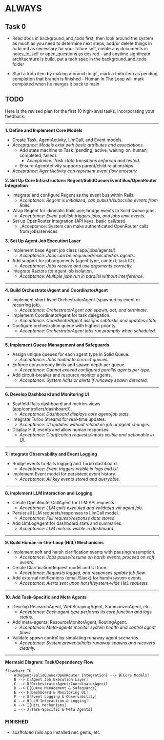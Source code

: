 # ALWAYS

## Task 0

- Read docs in background_and_todo first, then look around the system as much as you need to determine next steps, add/or delete things in todo.md as necessary for your future self, create any documents in notes_to_self or open_questions as desired - and anytime significatn architechture is build, put a tech spec in the background_and_todo folder

- Start a todo item by making a branch in git, mark a todo item as pending completion that branch is finished - Human In The Loop will mark completed when he merges it back to main

## TODO

Here is the revised plan for the first 10 high-level tasks, incorporating your feedback:

---

**1. Define and Implement Core Models**
  - Create Task, AgentActivity, LlmCall, and Event models.
- _Acceptance: Models exist with basic attributes and associations._
  - Add state machine to Task (pending, active, waiting_on_human, completed, failed).
    - _Acceptance: Task state transitions enforced and tested._
  - Ensure AgentActivity supports parent/child relationships.
- _Acceptance: AgentActivity can represent event flow ancestry._


**2. Set Up Core Infrastructure: Regent/SolidQueue/Event Bus/OpenRouter Integration**
  - Integrate and configure Regent as the event bus within Rails.
    - _Acceptance: Regent is initialized, can publish/subscribe events from Rails._
  - Wrap Regent for idiomatic Rails use; bridge events to Solid Queue jobs.
    - _Acceptance: Event publish triggers jobs, and jobs emit events._
  - Set up OpenRouter integration (API keys, basic call/test).
    - _Acceptance: System can make authenticated OpenRouter calls from jobs/services.


**3. Set Up Agent Job Execution Layer**
  - Implement base Agent job class (app/jobs/agents/).
    - _Acceptance: Jobs can be enqueued/executed as agents._
  - Add support for job arguments (agent type, context, task ID).
    - _Acceptance: Jobs receive and use arguments correctly._
  - Integrate Ractors for agent job isolation.
    - _Acceptance: Multiple jobs run in parallel without interference._

---

**4. Build OrchestratorAgent and CoordinatorAgent**
  - Implement short-lived OrchestratorAgent (spawned by event or recurring job).
    - _Acceptance: OrchestratorAgent can spawn, act, and terminate._
  - Implement CoordinatorAgent for task delegation.
    - _Acceptance: CoordinatorAgent assigns subtasks and updates state._
  - Configure orchestration queue with highest priority.
    - _Acceptance: OrchestratorAgent jobs run promptly when scheduled._

---

**5. Implement Queue Management and Safeguards**
  - Assign unique queues for each agent type in Solid Queue.
    - _Acceptance: Jobs routed to correct queues._
  - Enforce concurrency limits and spawn depth per queue.
    - _Acceptance: Cannot exceed configured parallel agents per type._
  - Add circuit-breaker and resource monitor agents.
    - _Acceptance: System halts or alerts if runaway spawn detected._

---

**6. Develop Dashboard and Monitoring UI**
  - Scaffold Rails dashboard and metrics views (app/controllers/dashboard/).
    - _Acceptance: Dashboard displays core agent/job stats._
  - Integrate Turbo Streams for real-time updates.
    - _Acceptance: UI updates without reload on job or agent changes._
  - Display HitL events and allow human responses.
    - _Acceptance: Clarification requests/inputs visible and actionable in UI._

---

**7. Integrate Observability and Event Logging**
  - Bridge events to Rails logging and Turbo dashboard.
    - _Acceptance: Event triggers visible in logs and UI._
  - Implement Event model for persistent event history.
    - _Acceptance: All key events stored and queryable._

---

**8. Implement LLM Interaction and Logging**
  - Create OpenRouterCallAgent for LLM API requests.
    - _Acceptance: LLM calls executed and validated via agent job._
  - Persist all LLM requests/responses to LlmCall model.
    - _Acceptance: Full request/response data stored._
  - Add LlmLogAgent for dashboard stats and summaries.
    - _Acceptance: LLM metrics visible in dashboard._

---

**9. Build Human-in-the-Loop (HitL) Mechanisms**
  - Implement soft and harsh clarification events with pausing/resumption.
    - _Acceptance: Jobs pause/resume on harsh events; proceed on soft events._
  - Create ClarificationRequest model and UI form.
    - _Acceptance: Requests logged, and responses update job flow._
  - Add external notifications (email/Slack) for harsh/system events.
    - _Acceptance: Alerts sent upon harsh/system-wide HitL requests._

---

**10. Add Task-Specific and Meta Agents**
  - Develop ResearchAgent, WebScrapingAgent, SummarizerAgent, etc.
    - _Acceptance: Each agent type performs its core function and logs status._
  - Add meta-agents: ResourceMonitorAgent, RoutingAgent.
    - _Acceptance: Meta-agents monitor system health and control agent flows._
  - Validate spawn control by simulating runaway agent scenarios.
    - _Acceptance: System prevents/halts runaway spawns and recovers cleanly._

---

**Mermaid Diagram: Task/Dependency Flow**

```mermaid
flowchart TD
    A[Regent/SolidQueue/OpenRouter Integration] --> B[Core Models]
    B --> C[Agent Job Execution Layer]
    C --> D[OrchestratorAgent/CoordinatorAgent]
    D --> E[Queue Management & Safeguards]
    E --> F[Dashboard & Monitoring UI]
    F --> G[Event Logging & Observability]
    G --> H[LLM Interaction & Logging]
    H --> I[HitL Mechanisms]
    I --> J[Task-Specific & Meta Agents]
```

### FINISHED

- scaffolded rails app installed nec gems, etc